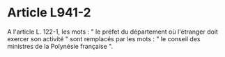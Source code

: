 # Article L941-2

A l'article L. 122-1, les mots : " le préfet du département où l'étranger doit exercer son activité " sont remplacés par les mots : " le conseil des ministres de la Polynésie française ".
